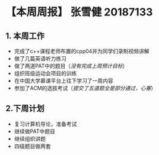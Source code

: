 # 【本周周报】  张雪健 20187133

## 1. 本周工作
  - 完成了c++课程老师布置的cpp04并为同学们录制视频讲解
  - 做了几篇英语听力练习
  - 做了两道PAT中的题目（*没有完成上周预计目标*）
  - 组织班级运动会项目的训练
  - 在中国大学慕课平台上往下学习了一周内容
  - 参加了ACM的选拔考试（*提交了五道题全是部分通过，心塞*）

## 2.下周计划
  - 复习计算机导论，准备考试
  - 继续做PAT中题目
  - 继续组织讲题
  - 四级题目做两套
